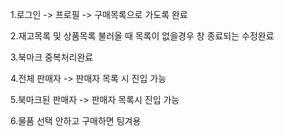 1.로그인 -> 프로필 -> 구매목록으로 가도록 완료

2.재고목록 및 상품목록 불러올 때 목록이 없을경우 창 종료되는 수정완료

3.북마크 중복처리완료

4.전체 판매자 -> 판매자 목록 시 진입 가능

5.북마크된 판매자 -> 판매자 목록시 진입 가능

6.물품 선택 안하고 구매하면 팅겨용

